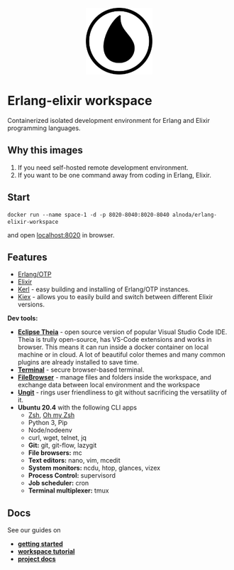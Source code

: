 <p align="center">
  <img src="./img/elixir-circle.svg" alt="Elixir logo" width="150">
</p>   

# Erlang-elixir workspace 

Containerized isolated development environment for Erlang and Elixir programming languages. 


## Why this images

1. If you need self-hosted remote development environment.
2. If you want to be one command away from coding in Erlang, Elixir.

## Start
 
```
docker run --name space-1 -d -p 8020-8040:8020-8040 alnoda/erlang-elixir-workspace
```  

and open [localhost:8020](http://localhost:8020) in browser.  

## Features

- [Erlang/OTP](https://www.erlang.org/)
- [Elixir](http://elixir-lang.org/)
- [Kerl](https://github.com/kerl/kerl) - easy building and installing of Erlang/OTP instances.
- [Kiex](https://github.com/taylor/kiex) - allows you to easily build and switch between different Elixir versions.

**Dev tools:**

- [**Eclipse Theia**](https://theia-ide.org/docs/) - open source version of popular Visual Studio Code IDE. Theia is trully open-source, has 
VS-Code extensions and works in browser. This means it can run inside a docker container on local machine or in cloud. A lot of beautiful color themes and many common plugins are already installed to save time.
- [**Terminal**](https://github.com/tsl0922/ttyd) - secure browser-based terminal.
- [**FileBrowser**](https://github.com/filebrowser/filebrowser)  - manage files and folders inside the workspace, and exchange data between local environment and the workspace
- [**Ungit**](https://github.com/FredrikNoren/ungit) - rings user friendliness to git without sacrificing the versatility of it.
- **Ubuntu 20.4** with the following CLI apps
    - [Zsh](https://www.zsh.org/), [Oh my Zsh](https://ohmyz.sh/)
    - Python 3, Pip 
    - Node/nodeenv
    - curl, wget, telnet, jq
    - **Git:** git, git-flow, lazygit 
    - **File browsers:** mc
    - **Text editors:** nano, vim, mcedit
    - **System monitors:** ncdu, htop, glances, vizex
    - **Process Control:** supervisord
    - **Job scheduler:** cron
    - **Terminal multiplexer:** tmux 

## Docs

See our guides on 

- [**getting started**](https://docs.alnoda.org/get-started/common-features/)
- [**workspace tutorial**](https://docs.alnoda.org/erlang-elixir-workspace/tutorial/) 
- [**project docs**](https://docs.alnoda.org/)


